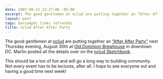 ```yaml
---
date: 2007-08-21 22:27:00 -05:00
excerpt: The good gentlemen at nclud are putting together an “After After Party.”
layout: post
tags: barcampdc links refreshdc
title: nclud After After Party
---
```


The good gentlemen at [nclud](http://www.nclud.com/) are putting together an [“After After Party”](http://upcoming.yahoo.com/event/241371/) next Thursday evening, August 30th at [Old Dominion Brewhouse](http://maps.google.com/maps?q=1219+9th+St+NW,+Washington,+DC+20001,+USA&ie=UTF8&z=16&iwloc=addr&om=1) in downtown DC. Martin posted all the details over on the [nclud Sketchbook](http://www.nclud.com/sketchbook/dc-happy-hour-introducing-ncluds-after-after-party).

This should be a ton of fun and will go a long way to building community. Not every event has to be lectures, after all. I hope to see everyone out and having a good time next week!